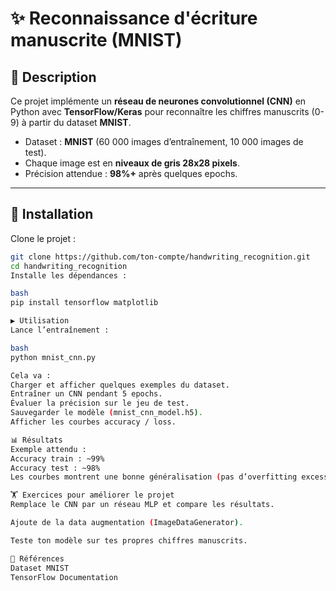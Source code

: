 # ✨ Reconnaissance d'écriture manuscrite (MNIST)

## 📌 Description
Ce projet implémente un **réseau de neurones convolutionnel (CNN)** en Python avec **TensorFlow/Keras** pour reconnaître les chiffres manuscrits (0-9) à partir du dataset **MNIST**.

- Dataset : **MNIST** (60 000 images d’entraînement, 10 000 images de test).  
- Chaque image est en **niveaux de gris 28x28 pixels**.  
- Précision attendue : **98%+** après quelques epochs.

---

## 🚀 Installation
Clone le projet :
```bash
git clone https://github.com/ton-compte/handwriting_recognition.git
cd handwriting_recognition
Installe les dépendances :

bash
pip install tensorflow matplotlib

▶️ Utilisation
Lance l’entraînement :

bash
python mnist_cnn.py

Cela va :
Charger et afficher quelques exemples du dataset.
Entraîner un CNN pendant 5 epochs.
Évaluer la précision sur le jeu de test.
Sauvegarder le modèle (mnist_cnn_model.h5).
Afficher les courbes accuracy / loss.

📊 Résultats
Exemple attendu :
Accuracy train : ~99%
Accuracy test : ~98%
Les courbes montrent une bonne généralisation (pas d’overfitting excessif).

🏋️ Exercices pour améliorer le projet
Remplace le CNN par un réseau MLP et compare les résultats.

Ajoute de la data augmentation (ImageDataGenerator).

Teste ton modèle sur tes propres chiffres manuscrits.

📌 Références
Dataset MNIST
TensorFlow Documentation
